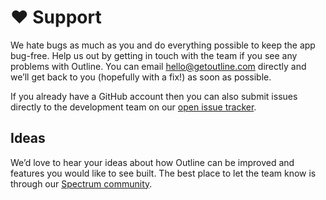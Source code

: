 # ❤️ Support

We hate bugs as much as you and do everything possible to keep the app bug-free. Help us out by getting in touch with the team if you see any problems with Outline. You can email [hello@getoutline.com](mailto:hello@getoutline.com) directly and we’ll get back to you (hopefully with a fix!) as soon as possible.

If you already have a GitHub account then you can also submit issues directly to the development team on our [open issue tracker](https://github.com/outline/outline/issues).

## Ideas

We’d love to hear your ideas about how Outline can be improved and features you would like to see built. The best place to let the team know is through our [Spectrum community](https://spectrum.chat/outline).
